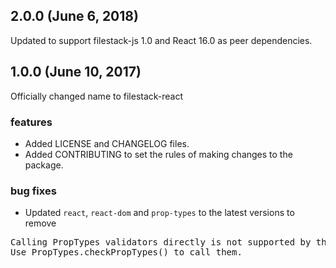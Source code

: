 ## 2.0.0 (June 6, 2018)

Updated to support filestack-js 1.0 and React 16.0 as peer dependencies.

## 1.0.0 (June 10, 2017)

Officially changed name to filestack-react

### features

- Added LICENSE and CHANGELOG files.
- Added CONTRIBUTING to set the rules of making changes to the package.

### bug fixes

- Updated `react`, `react-dom` and `prop-types` to the latest versions to remove
<pre>Calling PropTypes validators directly is not supported by the `prop-types` package.
Use PropTypes.checkPropTypes() to call them.</pre>
